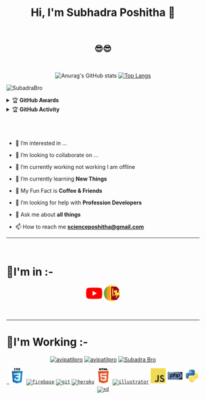 <div align="center">
    <h1 >Hi, I'm Subhadra Poshitha 🤠</h1>
    <br>
    <h2> 😎😎 </h2
<div>

<br></h1>

![Anurag's GitHub stats](https://github-readme-stats.vercel.app/api?username=SubadraBro&show_icons=true&theme=blue-green)
[![Top Langs](https://github-readme-stats.vercel.app/api/top-langs/?username=SubadraBro&layout=compact&theme=midnight-purple)](https://github.com/anuraghazra/github-readme-stats)
</div>



<p><img align="center" src="https://github-readme-streak-stats.herokuapp.com/?user=AiDarkEzio&theme=highcontrast" alt="SubadraBro" /></p>
</details>

<details>
    <summary>&#127942 <b>GitHub Awards</b></summary><br/>

![Github Trophy](https://github-profile-trophy.vercel.app/?username=AiDarkEzio)

</details>
<details>
    <summary>&#127942 <b>GitHub Activity</b></summary><br/>

![Metrics](https://metrics.lecoq.io/AiDarkEzio?template=classic&followup=1&isocalendar=1&languages=1&isocalendar.duration=half-year&config.timezone=IndiaStandardTime%2FIstanbul)

[![News](https://github-readme-stats.vercel.app/api/pin/?username=SubadraBro&theme=highcontrast&repo=Pinky_V2)](https://github.com/SubadraBro/Pinku_V2)
![GitHub Activity Graph](https://activity-graph.herokuapp.com/graph?username=AiDarkEzio&bg_color=000000&color=4fff67&line=4fff67&point=ffffff&area=true&hide_border=true)  

</details>
</br>
</br>
</br>

- 👀 I’m interested in ...

- 💞️ I’m looking to collaborate on ...

- 🔭 I’m currently working not working I am offline <!-- [EDITH USER BOT](https://github.com/avipatilpro/EdithUserBot) -->

- 🌱 I’m currently learning **New Things**

- 👯 My Fun Fact is **Coffee & Friends**

- 🤝 I’m looking for help with **Profession Developers**

- 💬 Ask me about **all things**

- 📫 How to reach me **scienceposhitha@gmail.com**

----

<br>

# **🦖I'm in :-** 

<p align="center">
    <a href="https://www.youtube.com/channel/UCeDeaDD8dpdMT2gO3VHY1JQ"><img src="/img/youtube.png" alt="Subadra Bro" style="width:42px;height:42px;"></a>
    <a href="https://www.gov.lk/welcome.html"><img src="/img/sri-lanka.png" alt="Subadra Bro" style="width:42px;height:42px;"></a>
</p>


<br>

----
# **🦖I'm Working :-**

<p align="center">
<a href="https://codepen.io/avipatilpro" target="blank"><img align="center" src="https://cdn.jsdelivr.net/npm/simple-icons@3.0.1/icons/codepen.svg" alt="avipatilpro" height="30" width="40" /></a>
<a href="https://dev.to/avipatilpro" target="blank"><img align="center" src="https://cdn.jsdelivr.net/npm/simple-icons@3.0.1/icons/dev-dot-to.svg" alt="avipatilpro" height="30" width="40" /></a>
<a href="https://www.hackerrank.com/scienceposhitha?hr_r=1" target="blank"><img align="center" src="https://cdn.jsdelivr.net/npm/simple-icons@3.0.1/icons/hackerrank.svg" alt="Subadra Bro" height="30" width="40" /></a>
</p>

<p align="center"> 
<code><a href="https://www.w3schools.com/css/" target="_blank"> <img src="https://raw.githubusercontent.com/devicons/devicon/master/icons/css3/css3-original-wordmark.svg" alt="css3" width="40" height="40"/></a></code>&nbsp;<code><a href="https://firebase.google.com/" target="_blank"><img src="https://www.vectorlogo.zone/logos/firebase/firebase-icon.svg" alt="firebase" width="40" height="40"/></a></code>&nbsp;<code><a href="https://git-scm.com/" target="_blank"><img src="https://www.vectorlogo.zone/logos/git-scm/git-scm-icon.svg" alt="git" width="40" height="40"/></a></code>&nbsp;<code><a href="https://heroku.com" target="_blank"><img src="https://www.vectorlogo.zone/logos/heroku/heroku-icon.svg" alt="heroku" width="40" height="40"/></a></code>&nbsp;<code><a href="https://www.w3.org/html/" target="_blank"><img src="https://raw.githubusercontent.com/devicons/devicon/master/icons/html5/html5-original-wordmark.svg" alt="html5" width="40" height="40"/></a></code>&nbsp;<code><a href="https://www.adobe.com/in/products/illustrator.html" target="_blank"><img src="https://www.vectorlogo.zone/logos/adobe_illustrator/adobe_illustrator-icon.svg" alt="illustrator" width="40" height="40"/></a></code>&nbsp;<code><a href="https://developer.mozilla.org/en-US/docs/Web/JavaScript" target="_blank"><img src="https://raw.githubusercontent.com/devicons/devicon/master/icons/javascript/javascript-original.svg" alt="javascript" width="40" height="40"/></a></code>&nbsp;<code><a href="https://www.php.net" target="_blank"><img src="https://raw.githubusercontent.com/devicons/devicon/master/icons/php/php-original.svg" alt="php" width="40" height="40"/></a></code>&nbsp;<code><a href="https://www.python.org" target="_blank"><img src="https://raw.githubusercontent.com/devicons/devicon/master/icons/python/python-original.svg" alt="python" width="40" height="40"/></a></code>&nbsp;<code><a href="https://www.adobe.com/products/xd.html" target="_blank"><img src="https://cdn.worldvectorlogo.com/logos/adobe-xd.svg" alt="xd" width="40" height="40"/></a></code>&nbsp;</p>

